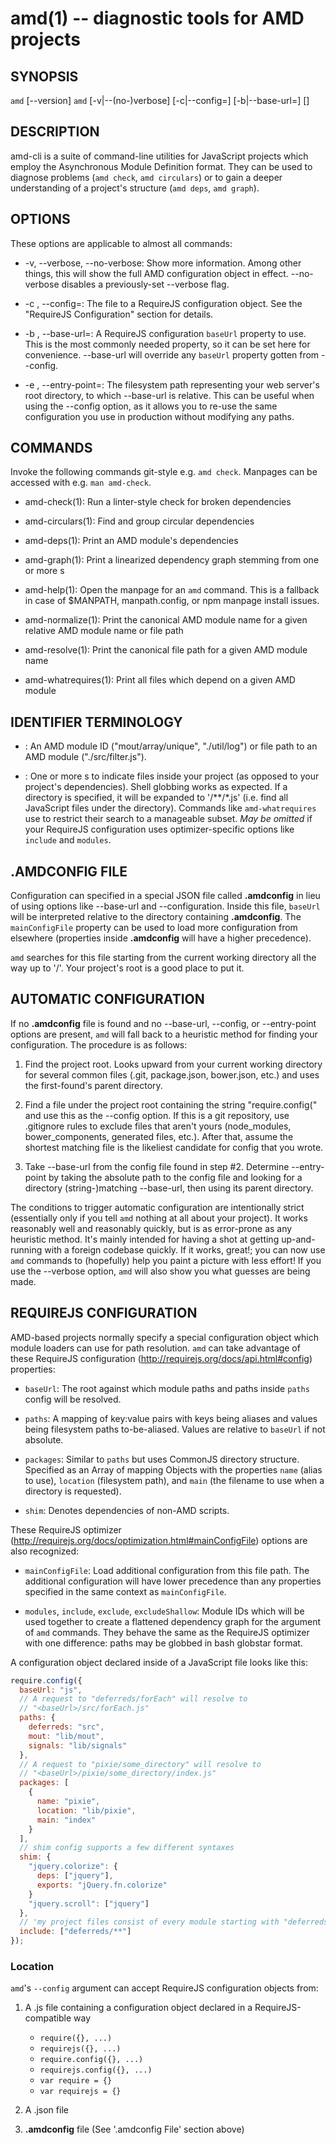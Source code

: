amd(1) -- diagnostic tools for AMD projects
===========================================


SYNOPSIS
--------

`amd` [--version]
`amd` <command> [-v|--(no-)verbose] [-c|--config=<path>] [-b|--base-url=<url>]
      [<command-args>]


DESCRIPTION
-----------

amd-cli is a suite of command-line utilities for JavaScript projects which
employ the Asynchronous Module Definition format. They can be used to diagnose
problems (`amd check`, `amd circulars`) or to gain a deeper understanding of a
project's structure (`amd deps`, `amd graph`).


OPTIONS
-------

These options are applicable to almost all commands:

* -v, --verbose, --no-verbose:
  Show more information. Among other things, this will show the full AMD
  configuration object in effect. --no-verbose disables a previously-set
  --verbose flag.

* -c <path>, --config=<path>:
  The file <path> to a RequireJS configuration object. See the "RequireJS
  Configuration" section for details.

* -b <path>, --base-url=<path>:
  A RequireJS configuration `baseUrl` property to use. This is the most
  commonly needed property, so it can be set here for convenience. --base-url
  will override any `baseUrl` property gotten from --config.

* -e <path>, --entry-point=<path>:
  The filesystem path representing your web server's root directory, to which
  --base-url is relative. This can be useful when using the --config option, as
  it allows you to re-use the same configuration you use in production without
  modifying any paths.


COMMANDS
--------

Invoke the following commands git-style e.g. `amd check`. Manpages can be
accessed with e.g. `man amd-check`.

* amd-check(1):
  Run a linter-style check for broken dependencies

* amd-circulars(1):
  Find and group circular dependencies

* amd-deps(1):
  Print an AMD module's dependencies

* amd-graph(1):
  Print a linearized dependency graph stemming from one or more <module>s

* amd-help(1):
  Open the manpage for an `amd` command. This is a fallback in case of
  $MANPATH, manpath.config, or npm manpage install issues.

* amd-normalize(1):
  Print the canonical AMD module name for a given relative AMD module name or
  file path

* amd-resolve(1):
  Print the canonical file path for a given AMD module name

* amd-whatrequires(1):
  Print all files which depend on a given AMD module


IDENTIFIER TERMINOLOGY
----------------------

* <module>:
  An AMD module ID ("mout/array/unique", "./util/log") or file path to an AMD
  module ("./src/filter.js").

* <pool>:
  One or more <module>s to indicate files inside your project (as opposed to
  your project's dependencies). Shell globbing works as expected. If a
  directory is specified, it will be expanded to '<directory>/\*\*/\*.js' (i.e.
  find all JavaScript files under the directory). Commands like
  `amd-whatrequires` use <pool> to restrict their search to a manageable
  subset. *May be omitted* if your RequireJS configuration uses
  optimizer-specific options like `include` and `modules`.


.AMDCONFIG FILE
---------------

Configuration can specified in a special JSON file called **.amdconfig** in
lieu of using options like --base-url and --configuration. Inside this file,
`baseUrl` will be interpreted relative to the directory containing
**.amdconfig**. The `mainConfigFile` property can be used to load more
configuration from elsewhere (properties inside **.amdconfig** will have a
higher precedence).

`amd` searches for this file starting from the current working directory all
the way up to '/'.  Your project's root is a good place to put it.


AUTOMATIC CONFIGURATION
-----------------------

If no **.amdconfig** file is found and no --base-url, --config, or
--entry-point options are present, `amd` will fall back to a heuristic method
for finding your configuration. The procedure is as follows:

1. Find the project root. Looks upward from your current working directory for
   several common files (.git, package.json, bower.json, etc.) and uses the
   first-found's parent directory.

2. Find a file under the project root containing the string "require.config("
   and use this as the --config option. If this is a git repository, use
   .gitignore rules to exclude files that aren't yours (node_modules,
   bower_components, generated files, etc.). After that, assume the shortest
   matching file is the likeliest candidate for config that you wrote.

3. Take --base-url from the config file found in step #2. Determine
   --entry-point by taking the absolute path to the config file and looking for
   a directory (string-)matching --base-url, then using its parent directory.

The conditions to trigger automatic configuration are intentionally strict
(essentially only if you tell `amd` nothing at all about your project). It
works reasonably well and reasonably quickly, but is as error-prone as any
heuristic method. It's mainly intended for having a shot at getting
up-and-running with a foreign codebase quickly. If it works, great!; you can
now use `amd` commands to (hopefully) help you paint a picture with less
effort! If you use the --verbose option, `amd` will also show you what guesses
are being made.


REQUIREJS CONFIGURATION
-----------------------

AMD-based projects normally specify a special configuration object which module
loaders can use for path resolution. `amd` can take advantage of these
RequireJS configuration (http://requirejs.org/docs/api.html#config) properties:

* `baseUrl`:
  The root against which module paths and paths inside `paths` config will be
  resolved.

* `paths`:
  A mapping of key:value pairs with keys being aliases and values being
  filesystem paths to-be-aliased. Values are relative to `baseUrl` if not
  absolute.

* `packages`:
  Similar to `paths` but uses CommonJS directory structure. Specified as an
  Array of mapping Objects with the properties `name` (alias to use),
  `location` (filesystem path), and `main` (the filename to use when a
  directory is requested).

* `shim`:
  Denotes dependencies of non-AMD scripts.

These RequireJS optimizer
(http://requirejs.org/docs/optimization.html#mainConfigFile) options are also
recognized:

* `mainConfigFile`:
  Load additional configuration from this file path. The additional
  configuration will have lower precedence than any properties specified in the
  same context as `mainConfigFile`.

* `modules`, `include`, `exclude`, `excludeShallow`:
  Module IDs which will be used together to create a flattened dependency graph
  for the <pool> argument of `amd` commands. They behave the same as the
  RequireJS optimizer with one difference: paths may be globbed in bash
  globstar format.

A configuration object declared inside of a JavaScript file looks like this:

```js
require.config({
  baseUrl: "js",
  // A request to "deferreds/forEach" will resolve to
  // "<baseUrl>/src/forEach.js"
  paths: {
    deferreds: "src",
    mout: "lib/mout",
    signals: "lib/signals"
  },
  // A request to "pixie/some_directory" will resolve to
  // "<baseUrl>/pixie/some_directory/index.js"
  packages: [
    {
      name: "pixie",
      location: "lib/pixie",
      main: "index"
    }
  ],
  // shim config supports a few different syntaxes
  shim: {
    "jquery.colorize": {
      deps: ["jquery"],
      exports: "jQuery.fn.colorize"
    }
    "jquery.scroll": ["jquery"]
  },
  // 'my project files consist of every module starting with "deferreds/"'
  include: ["deferreds/**"]
});
```

### Location

`amd`'s `--config` argument can accept RequireJS configuration objects
from:

1. A .js file containing a configuration object declared in a
   RequireJS-compatible way

    - `require({}, ...)`
    - `requirejs({}, ...)`
    - `require.config({}, ...)`
    - `requirejs.config({}, ...)`
    - `var require = {}`
    - `var requirejs = {}`

2. A .json file

3. **.amdconfig** file (See '.amdconfig File' section above)
